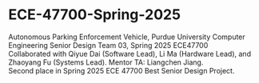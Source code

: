 # ECE-47700-Spring-2025
Autonomous Parking Enforcement Vehicle, Purdue University Computer Engineering Senior Design Team 03, Spring 2025 ECE47700</br>
Collaborated with Qiyue Dai (Software Lead), Li Ma (Hardware Lead), and Zhaoyang Fu (Systems Lead). Mentor TA: Liangchen Jiang.</br>
Second place in Spring 2025 ECE 47700 Best Senior Design Project.</br>
